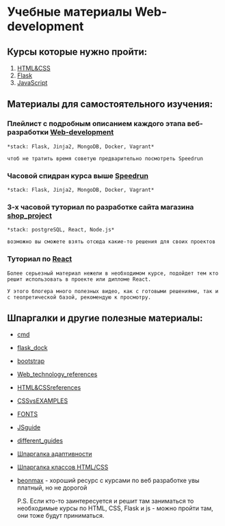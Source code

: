 <link rel="icon" href="data:,">

# Учебные материалы Web-development

## Курсы которые нужно пройти:
1. [HTML&CSS](https://stepik.org/course/38218/promo)
2. [Flask](https://stepik.org/97540)
3. [JavaScript](https://stepik.org/course/2223/promo)

## Материалы для самостоятельного изучения:

### Плейлист с подробным описанием каждого этапа веб-разработки [Web-development](https://www.youtube.com/playlist?list=PLvAUW5paNOydAriaCNWjrdEgUeqQQ6DaM)

    *stack: Flask, Jinja2, MongoDB, Docker, Vagrant*

    чтоб не тратить время советую предварительно посмотреть Speedrun


### Часовой спидран курса выше [Speedrun](https://www.youtube.com/playlist?list=PLvAUW5paNOydAriaCNWjrdEgUeqQQ6DaM)
    *stack: Flask, Jinja2, MongoDB, Docker, Vagrant*


### 3-х часовой туториал по разработке сайта магазина  [shop_project](https://www.youtube.com/watch?v=H2GCkRF9eko&t=2s)

    *stack: postgreSQL, React, Node.js*

    возможно вы сможете взять отсюда какие-то решения для своих проектов


### Туториал по [React](https://www.youtube.com/watch?v=GNrdg3PzpJQ&list=PL6DxKON1uLOFJ5_dDcX7G1osKnsBlCaaT&index=13)

    Более серьезный материал нежели в необходимом курсе, подойдет тем кто решит использовать в проекте или дипломе React.

    У этого блогера много полезных видео, как с готовыми решениями, так и с теолретической базой, рекомендую к просмотру.


## Шпаргалки и другие полезные материалы:

- [cmd](https://help.ubuntu.ru/wiki/%D0%BA%D0%BE%D0%BC%D0%B0%D0%BD%D0%B4%D0%BD%D0%B0%D1%8F_%D1%81%D1%82%D1%80%D0%BE%D0%BA%D0%B0#%D0%BA%D0%BE%D0%BC%D0%B0%D0%BD%D0%B4%D1%8B)

- [flask_dock](https://flask.palletsprojects.com/en/3.0.x/)

- [bootstrap](https://getbootstrap.com/docs/4.1/getting-started/introduction/)

- [Web_technology_references](https://developer.mozilla.org/en-US/docs/Web)

- [HTML&CSSreferences](https://webref.ru/css)

- [CSSvsEXAMPLES](https://cssreference.io/)

- [FONTS](https://www.quickandlazy.appspot.com/)

- [JSguide](https://learn.javascript.ru/)

- [different_guides](https://www.schoolsw3.com/index.php)

- [Шпаргалка адаптивности](https://tpverstak.ru/adaptive-cheatsheet/)

- [Шпаргалка классов HTML/CSS](https://tpverstak.ru/common-css-class-names/)


- [beonmax](https://beonmax.com/) - хороший ресурс с курсами по веб разработке увы платный, но не дорогой

    P.S. Если кто-то заинтересуется и решит там заниматься то необходимые курсы по HTML, CSS, Flask и js - можно пройти там, они тоже будут приниматься.
